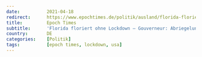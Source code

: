 ```yaml
---
date:          2021-04-18
redirect:      https://www.epochtimes.de/politik/ausland/florida-floriert-ohne-lockdown-gouverneur-abriegelungen-sind-ein-riesenfehler-a3494732.html
title:         Epoch Times
subtitle:      'Florida floriert ohne Lockdown – Gouverneur: Abriegelungen sind ein „Riesenfehler“'
country:       DE
categories:    [Politik]
tags:          [epoch times, lockdown, usa]
---
```

